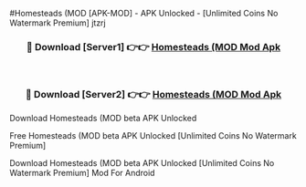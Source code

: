#Homesteads (MOD [APK-MOD] - APK Unlocked - [Unlimited Coins No Watermark Premium] jtzrj



<div align="center">

<h3>🔴 Download [Server1] 👉👉 <a href="https://momento.my/?title=Homesteads_(MOD">Homesteads (MOD Mod Apk</a></h3><br>

<h3>🔴 Download [Server2] 👉👉 <a href="https://momento.my/?title=Homesteads_(MOD">Homesteads (MOD Mod Apk</a></h3>
</div>



Download Homesteads (MOD beta APK Unlocked

Free Homesteads (MOD beta APK Unlocked [Unlimited Coins No Watermark Premium]

Download Homesteads (MOD beta APK Unlocked [Unlimited Coins No Watermark Premium] Mod For Android
